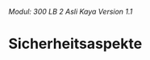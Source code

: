 *Modul: 300 
LB 2 
Asli Kaya
Version 1.1* 
# Sicherheitsaspekte
<!--stackedit_data:
eyJoaXN0b3J5IjpbLTIwMTMzNDcxNTIsLTE3MDc0Njc2NjNdfQ
==
-->